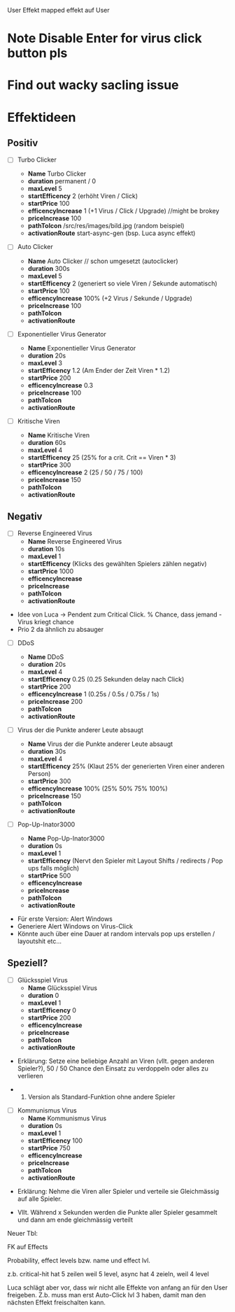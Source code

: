User Effekt mapped effekt auf User


# Note Disable Enter for virus click button pls
# Find out wacky sacling issue


# Effektideen

## Positiv
- [ ] Turbo Clicker
  - **Name** Turbo Clicker
  - **duration** permanent / 0 
  - **maxLevel** 5
  -  **startEfficency** 2 (erhöht Viren / Click)
  - **startPrice** 100
  - **efficencyIncrease** 1 (+1 Virus / Click / Upgrade) //might be brokey
  - **priceIncrease** 100
  - **pathToIcon** /src/res/images/bild.jpg (random beispiel)
  - **activationRoute** start-async-gen (bsp. Luca async effekt)


- [ ] Auto Clicker
  - **Name** Auto Clicker // schon umgesetzt (autoclicker)
  - **duration** 300s
  - **maxLevel** 5
  - **startEfficency** 2 (generiert so viele Viren / Sekunde automatisch)
  - **startPrice** 100
  - **efficencyIncrease** 100% (+2 Virus / Sekunde / Upgrade)
  - **priceIncrease** 100
  - **pathToIcon** 
  - **activationRoute**

- [ ] Exponentieller Virus Generator
  - **Name** Exponentieller Virus Generator
  - **duration** 20s
  - **maxLevel** 3
  - **startEfficency** 1.2 (Am Ender der Zeit Viren * 1.2)
  - **startPrice** 200
  - **efficencyIncrease** 0.3
  - **priceIncrease** 100
  - **pathToIcon** 
  - **activationRoute**

- [ ] Kritische Viren
  -  **Name** Kritische Viren
  - **duration** 60s
  - **maxLevel** 4
  - **startEfficency** 25 (25% for a crit. Crit == Viren * 3)
  - **startPrice** 300
  - **efficencyIncrease** 2 (25 / 50 / 75 / 100)
  - **priceIncrease** 150
  - **pathToIcon** 
  - **activationRoute**

## Negativ

- [ ] Reverse Engineered Virus
  - **Name** Reverse Engineered Virus
  - **duration** 10s
  - **maxLevel** 1
  - **startEfficency**  (Klicks des gewählten Spielers zählen negativ)
  - **startPrice** 1000
  - **efficencyIncrease** 
  - **priceIncrease**
  - **pathToIcon** 
  - **activationRoute**

- Idee von Luca -> Pendent zum Critical Click. % Chance, dass jemand - Virus kriegt chance
- Prio 2 da ähnlich zu absauger

- [ ] DDoS
  - **Name** DDoS
  - **duration** 20s
  - **maxLevel** 4
  - **startEfficency** 0.25 (0.25 Sekunden delay nach Click)
  - **startPrice** 200
  - **efficencyIncrease** 1 (0.25s / 0.5s / 0.75s / 1s)
  - **priceIncrease** 200
  - **pathToIcon** 
  - **activationRoute**

- [ ] Virus der die Punkte anderer Leute absaugt
  - **Name** Virus der die Punkte anderer Leute absaugt
  - **duration** 30s
  - **maxLevel** 4
  - **startEfficency** 25% (Klaut 25% der generierten Viren einer anderen Person)
  - **startPrice** 300
  - **efficencyIncrease** 100% (25% 50% 75% 100%)
  - **priceIncrease** 150
  - **pathToIcon** 
  - **activationRoute**

- [ ] Pop-Up-Inator3000
  - **Name** Pop-Up-Inator3000
  - **duration** 0s
  - **maxLevel** 1
  - **startEfficency** (Nervt den Spieler mit Layout Shifts / redirects / Pop ups falls möglich)
  - **startPrice** 500
  - **efficencyIncrease** 
  - **priceIncrease**
  - **pathToIcon** 
  - **activationRoute**

- Für erste Version: Alert Windows
- Generiere Alert Windows on Virus-Click
- Könnte auch über eine Dauer at random intervals pop ups erstellen / layoutshit etc...

## Speziell?

- [ ] Glücksspiel Virus
  - **Name** Glücksspiel Virus
  - **duration** 0
  - **maxLevel** 1
  - **startEfficency** 0 
  - **startPrice** 200
  - **efficencyIncrease**
  - **priceIncrease**
  - **pathToIcon** 
  - **activationRoute**

- Erklärung: Setze eine beliebige Anzahl an Viren (vllt. gegen anderen Spieler?), 50 / 50 Chance den Einsatz zu verdoppeln oder alles zu verlieren

- 1. Version als Standard-Funktion ohne andere Spieler

- [ ] Kommunismus Virus
  - **Name** Kommunismus Virus
  - **duration** 0s
  - **maxLevel** 1
  - **startEfficency** 100
  - **startPrice** 750
  - **efficencyIncrease**
  - **priceIncrease**
  - **pathToIcon** 
  - **activationRoute**

- Erklärung: Nehme die Viren aller Spieler und verteile sie Gleichmässig auf alle Spieler. 

- Vllt. Während x Sekunden werden die Punkte aller Spieler gesammelt und dann am ende gleichmässig verteilt


Neuer Tbl: 

FK auf Effects

Probability, effect levels bzw. name und effect lvl.

z.b. critical-hit hat 5 zeilen weil 5 level, async hat 4 zeieln, weil 4 level 

Luca schlägt aber vor, dass wir nicht alle Effekte von anfang an für den User freigeben. Z.b. muss man erst Auto-Click lvl 3 haben, damit man den nächsten Effekt freischalten kann. 
